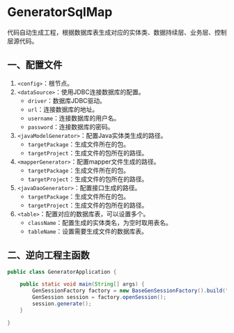 # GeneratorSqlMap
代码自动生成工程，根据数据库表生成对应的实体类、数据持续层、业务层、控制层源代码。

## 一、配置文件
1. `<config>`：根节点。
2. `<dataSource>`：使用JDBC连接数据库的配置。  
	- `driver`：数据库JDBC驱动。  
	- `url`：连接数据库的地址。  
	- `username`：连接数据库的用户名。  
	- `password`：连接数据库的密码。  
3. `<javaModelGenerator>`：配置Java实体类生成的路径。  
	- `targetPackage`：生成文件所在的包。  
	- `targetProject`：生成文件的包所在的路径。  
4. `<mapperGenerator>`：配置mapper文件生成的路径。  
	- `targetPackage`：生成文件所在的包。  
	- `targetProject`：生成文件的包所在的路径。  
5. `<javaDaoGenerator>`：配置接口生成的路径。  
	- `targetPackage`：生成文件所在的包。  
	- `targetProject`：生成文件的包所在的路径。  
6. `<table>`：配置对应的数据库表，可以设置多个。  
	- `className`：配置生成的实体类名，为空时取用表名。  
	- `tableName`：设置需要生成文件的数据库表。

## 二、逆向工程主函数

```java
public class GeneratorApplication {

    public static void main(String[] args) {
        GenSessionFactory factory = new BaseGenSessionFactory().build("generatorConfig.xml");
        GenSession session = factory.openSession();
        session.generate();
    }

}
```
